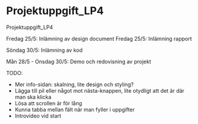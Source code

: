 # Projektuppgift_LP4
Projektuppgift_LP4

Fredag 25/5: Inlämning av design document
Fredag 25/5: Inlämning rapport

Söndag 30/5: Inlämning av kod

Mån 28/5 - Onsdag 30/5: Demo och redovisning av projekt

TODO:
- Mer info-sidan: skalning, lite design och styling?
- Lägga till pil eller något mot nästa-knappen, lite otydligt att det är där man ska klicka
- Lösa att scrollen är för lång
- Kunna tabba mellan fält när man fyller i uppgifter
- Introvideo vid start